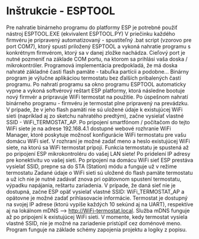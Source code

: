 # Inštrukcie - ESPTOOL
Pre nahratie binárneho programu do platformy ESP je potrebné použiť nástroj ESPTOOL.EXE (ekvivalent ESPTOOL.PY)
V priečinku každého firmvéru je pripravený automatizovaný - spustiteľný .bat script (vzorovo pre port COM7), ktorý spustí priložený ESPTOOL a vykoná nahratie programu s konkrétnym firmvérom, ktorý sa v danej zložke nachádza. 
Cieľový port je nutné pozmeniť na základe COM portu, na ktorom sa prihlási vaša doska / mikrokontróler. 
Programová implementácia predpokladá, že má doska nahraté základné časti flash pamäte - tabuľka partícii a podobne... 
Binárny program je výlučne aplikáciou termostatu bez ďalších pribalených častí programu. 
Po nahratí programu sa okno programu ESPTOOL automaticky vypne a vykoná softvérový reštart ESP platformy, ktorá následne bootuje nový firmvér a pripravuje WiFi termostat na použitie.
Po úspešnom nahratí binárneho programu - firmvéru je termostat plne pripravený na prevádzku.
V prípade, že v jeho flash pamäti nie sú uložené údaje k existujúcej WiFi sieti (napríklad aj zo sketchu nahratého predtým), začne vysielať vlastné SSID - WiFi_TERMOSTAT_AP. 
Po pripojení smartfónom / počítačom do tejto WiFi siete je na adrese 192.168.4.1 dostupné webové rozhranie WiFi Manager, ktoré poskytuje možnosť konfigurácie WiFi termostatu pre vašu domácu WiFi sieť. 
V rozhraní je možné zadať meno a heslo existujúcej WiFi siete, na ktorú sa WiFi termostat pripojí.
Funkcia termostatu je spustená až po pripojení ESP mikrokontroléru do vašej LAN siete! Po pridelení IP adresy pre konektivitu vo vašej sieti.
Po pripojení na domácu WiFi sieť ESP prestáva vysielať SSID, prepne sa do STA (Station) módu a funguje už v režime termostatu Zadané údaje o WiFi sieti sú uložené do flash pamäte termostatu a už ich nie je nutné zadávať znova pri opätovnom spustení termostatu, výpadku napájania, reštartu zariadenia. 
V prípade, že daná sieť nie je dostupná, začne ESP opäť vysielať vlastné SSID: WiFi_TERMOSTAT_AP a opätovne je možné zadať prihlasovacie informácie. 
Termostat je dostupný na svojej IP adrese (ktorú vypíše každých 10 sekúnd aj na UART), respektíve aj na lokálnom mDNS --> http://WiFi-termostat.local. 
Služba mDNS funguje až po pripojení k existujúcej WiFi sieti. 
V momente, kedy termostat vysiela vlastné SSID, nie je možné na zariadenie pristúpiť cez doménové meno. 
Program funguje na základe schémy zapojenia projektu a logiky z popisu.
